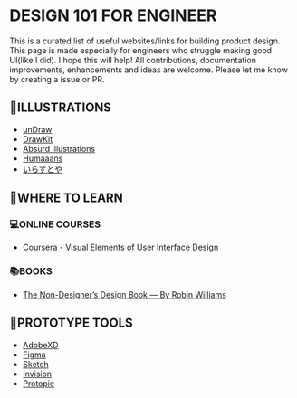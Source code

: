 #  DESIGN 101 FOR ENGINEER 

This is a curated list of useful websites/links for building product design. This page is made especially for engineers who struggle making good UI(like I did). I hope this will help! 
All contributions, documentation improvements, enhancements and ideas are welcome. Please let me know by creating a issue or PR.  

## 🎨ILLUSTRATIONS

- [unDraw](https://undraw.co)
- [DrawKit](https://www.drawkit.io/)
- [Absurd Illustrations](https://absurd.design/)
- [Humaaans](https://www.humaaans.com/)
- [いらすとや](https://www.irasutoya.com/)

## 📝WHERE TO LEARN
### 💻ONLINE COURSES
- [Coursera - Visual Elements of User Interface Design](https://www.coursera.org/learn/visual-elements-user-interface-design)

### 📚BOOKS 
- [The Non-Designer’s Design Book — By Robin Williams](https://www.amazon.com/Non-Designers-Design-Book-4th-dp-0133966151/dp/0133966151/ref=dp_ob_title_bk)

## 📱PROTOTYPE TOOLS
- [AdobeXD](https://www.adobe.com/products/xd.html)
- [Figma](https://www.figma.com/)
- [Sketch](https://www.sketch.com/)
- [Invision](https://www.invisionapp.com/)
- [Protopie](https://www.protopie.io/)

